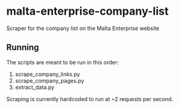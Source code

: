 # malta-enterprise-company-list
Scraper for the company list on the Malta Enterprise website

## Running

The scripts are meant to be run in this order:

1. scrape_company_links.py
2. scrape_company_pages.py
3. extract_data.py

Scraping is currently hardcoded to run at ~2 requests per second.
